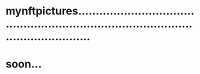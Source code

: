# mynftpictures..............................................................................................................
# soon...
